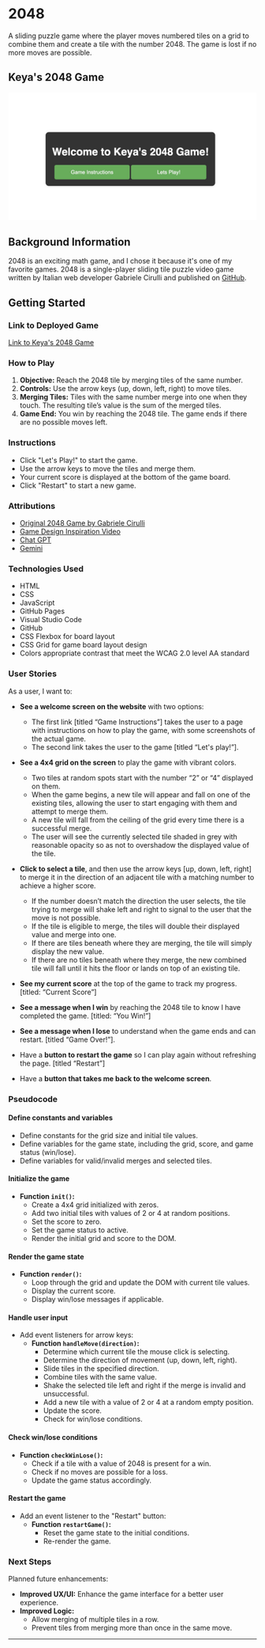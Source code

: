 # 2048

A sliding puzzle game where the player moves numbered tiles on a grid to combine them and create a tile with the number 2048. The game is lost if no more moves are possible.

## Keya's 2048 Game

![Welcome Screen](https://raw.githubusercontent.com/keya-moradi/2048/main/.vscode/Images/welcome.png
)

## Background Information

2048 is an exciting math game, and I chose it because it's one of my favorite games. 2048 is a single-player sliding tile puzzle video game written by Italian web developer Gabriele Cirulli and published on [GitHub](https://github.com/gabrielecirulli/2048).

## Getting Started

### Link to Deployed Game

[Link to Keya's 2048 Game](https://keya-moradi.github.io/2048/)

### How to Play

1. **Objective:** Reach the 2048 tile by merging tiles of the same number.
2. **Controls:** Use the arrow keys (up, down, left, right) to move tiles.
3. **Merging Tiles:** Tiles with the same number merge into one when they touch. The resulting tile’s value is the sum of the merged tiles.
4. **Game End:** You win by reaching the 2048 tile. The game ends if there are no possible moves left.

### Instructions

- Click "Let's Play!" to start the game.
- Use the arrow keys to move the tiles and merge them.
- Your current score is displayed at the bottom of the game board.
- Click "Restart" to start a new game.

### Attributions

- [Original 2048 Game by Gabriele Cirulli](https://github.com/gabrielecirulli/2048)
- [Game Design Inspiration Video](https://www.youtube.com/watch?v=wOVEe9eawXc)
- [Chat GPT](https://chatgpt.com/)
- [Gemini](https://gemini.google.com/app)

### Technologies Used

- HTML
- CSS
- JavaScript
- GitHub Pages
- Visual Studio Code
- GitHub
- CSS Flexbox for board layout
- CSS Grid for game board layout design
- Colors appropriate contrast that meet the WCAG 2.0 level AA standard

### User Stories

As a user, I want to:

- **See a welcome screen on the website** with two options:
  - The first link [titled “Game Instructions”] takes the user to a page with instructions on how to play the game, with some screenshots of the actual game.
  - The second link takes the user to the game [titled “Let's play!”].

- **See a 4x4 grid on the screen** to play the game with vibrant colors.
  - Two tiles at random spots start with the number “2” or “4” displayed on them.
  - When the game begins, a new tile will appear and fall on one of the existing tiles, allowing the user to start engaging with them and attempt to merge them.
  - A new tile will fall from the ceiling of the grid every time there is a successful merge.
  - The user will see the currently selected tile shaded in grey with reasonable opacity so as not to overshadow the displayed value of the tile.

- **Click to select a tile**, and then use the arrow keys [up, down, left, right] to merge it in the direction of an adjacent tile with a matching number to achieve a higher score.
  - If the number doesn’t match the direction the user selects, the tile trying to merge will shake left and right to signal to the user that the move is not possible.
  - If the tile is eligible to merge, the tiles will double their displayed value and merge into one.
  - If there are tiles beneath where they are merging, the tile will simply display the new value.
  - If there are no tiles beneath where they merge, the new combined tile will fall until it hits the floor or lands on top of an existing tile.

- **See my current score** at the top of the game to track my progress. [titled: “Current Score”]

- **See a message when I win** by reaching the 2048 tile to know I have completed the game. [titled: “You Win!”]

- **See a message when I lose** to understand when the game ends and can restart. [titled “Game Over!”].

- Have a **button to restart the game** so I can play again without refreshing the page. [titled “Restart”]

- Have a **button that takes me back to the welcome screen**.

### Pseudocode

#### Define constants and variables

- Define constants for the grid size and initial tile values.
- Define variables for the game state, including the grid, score, and game status (win/lose).
- Define variables for valid/invalid merges and selected tiles.

#### Initialize the game

- **Function `init()`:**
  - Create a 4x4 grid initialized with zeros.
  - Add two initial tiles with values of 2 or 4 at random positions.
  - Set the score to zero.
  - Set the game status to active.
  - Render the initial grid and score to the DOM.

#### Render the game state

- **Function `render()`:**
  - Loop through the grid and update the DOM with current tile values.
  - Display the current score.
  - Display win/lose messages if applicable.

#### Handle user input

- Add event listeners for arrow keys:
  - **Function `handleMove(direction)`:**
    - Determine which current tile the mouse click is selecting.
    - Determine the direction of movement (up, down, left, right).
    - Slide tiles in the specified direction.
    - Combine tiles with the same value.
    - Shake the selected tile left and right if the merge is invalid and unsuccessful.
    - Add a new tile with a value of 2 or 4 at a random empty position.
    - Update the score.
    - Check for win/lose conditions.

#### Check win/lose conditions

- **Function `checkWinLose()`:**
  - Check if a tile with a value of 2048 is present for a win.
  - Check if no moves are possible for a loss.
  - Update the game status accordingly.

#### Restart the game

- Add an event listener to the "Restart" button:
  - **Function `restartGame()`:**
    - Reset the game state to the initial conditions.
    - Re-render the game.

### Next Steps

Planned future enhancements:

- **Improved UX/UI:** Enhance the game interface for a better user experience.
- **Improved Logic:**
  - Allow merging of multiple tiles in a row.
  - Prevent tiles from merging more than once in the same move.

---
